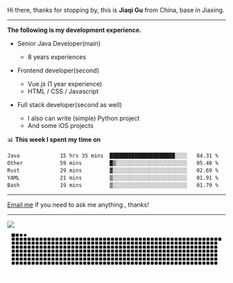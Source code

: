 Hi there, thanks for stopping by, this is **Jiaqi Gu** from China, base in Jiaxing.

---

**The following is my development experience.**

- Senior Java Developer(main)
  - 8 years experiences

- Frontend developer(second)
  - Vue.js (1 year experience)
  - HTML / CSS / Javascript
  
- Full stack developer(second as well)
  - I also can write (simple) Python project
  - And some iOS projects

📊 **This week I spent my time on**
<!--START_SECTION:waka-->

```txt
Java             15 hrs 35 mins  █████████████████████░░░░   84.31 %
Other            59 mins         █▒░░░░░░░░░░░░░░░░░░░░░░░   05.40 %
Rust             29 mins         ▓░░░░░░░░░░░░░░░░░░░░░░░░   02.69 %
YAML             21 mins         ▒░░░░░░░░░░░░░░░░░░░░░░░░   01.91 %
Bash             19 mins         ▒░░░░░░░░░░░░░░░░░░░░░░░░   01.79 %
```

<!--END_SECTION:waka-->

---

[Email me](mailto:htk2klwgr@mozmail.com?subject=Hiring_from_GitHub) if you need to ask me anything., thanks!

---

![]( https://visitor-badge.glitch.me/badge?page_id=githubgujiaqi)
![]( https://github.com/droid-Q/droid-Q/raw/output/github-contribution-grid-snake.svg#gh-dark-mode-only)
